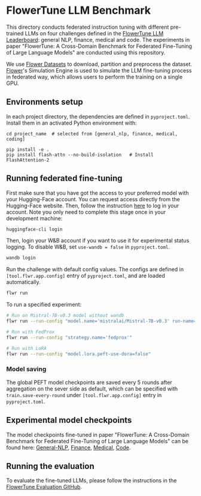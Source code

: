 # FlowerTune LLM Benchmark

This directory conducts federated instruction tuning with different pre-trained LLMs on four challenges defined in the [FlowerTune LLM Leaderboard](https://flower.ai/benchmarks/llm-leaderboard): general NLP, finance, medical and code.
The experiments in paper "FlowerTune: A Cross-Domain Benchmark for Federated Fine-Tuning of Large Language Models" are conducted using this repository.

We use [Flower Datasets](https://flower.ai/docs/datasets/) to download, partition and preprocess the dataset.
[Flower](https://flower.ai)'s Simulation Engine is used to simulate the LLM fine-tuning process in federated way,
which allows users to perform the training on a single GPU.

## Environments setup

In each project directory, the dependencies are defined in `pyproject.toml`. Install them in an activated Python environment with:

```shell
cd project_name  # selected from [general_nlp, finance, medical, coding]

pip install -e .
pip install flash-attn --no-build-isolation   # Install FlashAttention-2
```

## Running federated fine-tuning

First make sure that you have got the access to your preferred model with your Hugging-Face account. You can request access directly from the Hugging-Face website.
Then, follow the instruction [here](https://huggingface.co/docs/huggingface_hub/en/quick-start#login-command) to log in your account. Note you only need to complete this stage once in your development machine:

```bash
huggingface-cli login
```

Then, login your W&B account if you want to use it for experimental status logging.
To disable W&B, set `use-wandb = false` in `pyproject.toml`.

```bash
wandb login
```

Run the challenge with default config values.
The configs are defined in `[tool.flwr.app.config]` entry of `pyproject.toml`, and are loaded automatically.

```bash
flwr run
```

To run a specified experiment:

```bash
# Run on Mistral-7B-v0.3 model without wandb
flwr run --run-config "model.name='mistralai/Mistral-7B-v0.3' run-name='customised_name' use-wandb=false"

# Run with FedProx
flwr run --run-config "strategy.name='fedprox'"

# Run with LoRA
flwr run --run-config "model.lora.peft-use-dora=false"
```

### Model saving

The global PEFT model checkpoints are saved every 5 rounds after aggregation on the sever side as default, which can be specified with `train.save-every-round` under `[tool.flwr.app.config]` entry in `pyproject.toml`.


## Experimental model checkpoints

The model checkpoints fine-tuned in paper "FlowerTune: A Cross-Domain Benchmark for Federated Fine-Tuning of Large Language Models" can be found here: 
[General-NLP](https://huggingface.co/collections/yangao381/flowertune-general-nlp-68246cd84668df78a8ff5043), 
[Finance](https://huggingface.co/collections/yangao381/flowertune-finance-682488597020f86deaa67b10), 
[Medical](https://huggingface.co/collections/yangao381/flowertune-medical-68248900e2dfe912f34a5b81), 
[Code](https://huggingface.co/collections/yangao381/flowertune-code-682489a2bdadc846697600dc).


## Running the evaluation

To evaluate the fine-tuned LLMs, please follow the instructions in the [FlowerTune Evaluation GitHub](https://github.com/adap/flower/tree/main/benchmarks/flowertune-llm/evaluation).
